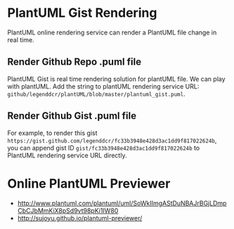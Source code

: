 # PlantUML Gist Rendering

PlantUML online rendering service can render a PlantUML file change in real time.

## Render Github Repo .puml file
PlantUML Gist is real time rendering solution for plantUML file. We can play with plantUML. Add the string to plantUML rendering service URL: `github/legenddcr/plantUML/blob/master/plantuml_gist.puml`.

## Render Github Gist .puml file
For example, to render this gist `https://gist.github.com/legenddcr/fc33b3948e428d3ac1dd9f817022624b`, you can append gist ID `gist/fc33b3948e428d3ac1dd9f817022624b` to PlantUML rendering service URL directly.

# Online PlantUML Previewer
* http://www.plantuml.com/plantuml/uml/SoWkIImgAStDuNBAJrBGjLDmpCbCJbMmKiX8pSd9vt98pKi1IW80
* http://sujoyu.github.io/plantuml-previewer/
